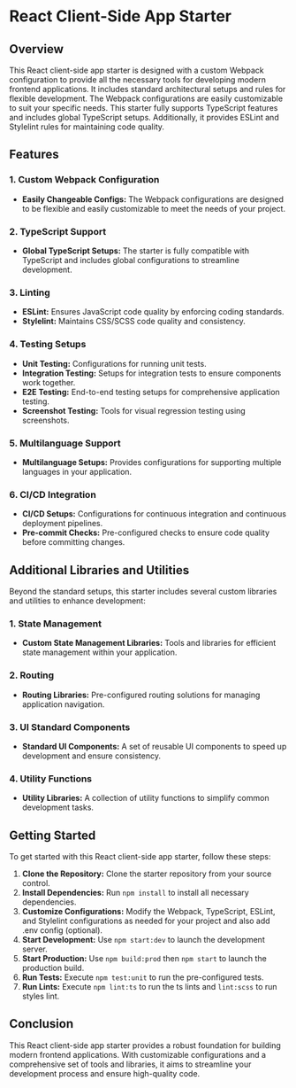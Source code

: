 # React Client-Side App Starter

## Overview
This React client-side app starter is designed with a custom Webpack configuration to provide all the necessary tools for developing modern frontend applications. It includes standard architectural setups and rules for flexible development. The Webpack configurations are easily customizable to suit your specific needs. This starter fully supports TypeScript features and includes global TypeScript setups. Additionally, it provides ESLint and Stylelint rules for maintaining code quality.

## Features

### 1. Custom Webpack Configuration
- **Easily Changeable Configs:** The Webpack configurations are designed to be flexible and easily customizable to meet the needs of your project.

### 2. TypeScript Support
- **Global TypeScript Setups:** The starter is fully compatible with TypeScript and includes global configurations to streamline development.

### 3. Linting
- **ESLint:** Ensures JavaScript code quality by enforcing coding standards.
- **Stylelint:** Maintains CSS/SCSS code quality and consistency.

### 4. Testing Setups
- **Unit Testing:** Configurations for running unit tests.
- **Integration Testing:** Setups for integration tests to ensure components work together.
- **E2E Testing:** End-to-end testing setups for comprehensive application testing.
- **Screenshot Testing:** Tools for visual regression testing using screenshots.

### 5. Multilanguage Support
- **Multilanguage Setups:** Provides configurations for supporting multiple languages in your application.

### 6. CI/CD Integration
- **CI/CD Setups:** Configurations for continuous integration and continuous deployment pipelines.
- **Pre-commit Checks:** Pre-configured checks to ensure code quality before committing changes.

## Additional Libraries and Utilities

Beyond the standard setups, this starter includes several custom libraries and utilities to enhance development:

### 1. State Management
- **Custom State Management Libraries:** Tools and libraries for efficient state management within your application.

### 2. Routing
- **Routing Libraries:** Pre-configured routing solutions for managing application navigation.

### 3. UI Standard Components
- **Standard UI Components:** A set of reusable UI components to speed up development and ensure consistency.

### 4. Utility Functions
- **Utility Libraries:** A collection of utility functions to simplify common development tasks.

## Getting Started

To get started with this React client-side app starter, follow these steps:

1. **Clone the Repository:** Clone the starter repository from your source control.
2. **Install Dependencies:** Run `npm install` to install all necessary dependencies.
3. **Customize Configurations:** Modify the Webpack, TypeScript, ESLint, and Stylelint configurations as needed for your project and also add .env config (optional).
4. **Start Development:** Use `npm start:dev` to launch the development server.
5. **Start Production:** Use `npm build:prod` then `npm start` to launch the production build.
6. **Run Tests:** Execute `npm test:unit` to run the pre-configured tests.
7. **Run Lints:** Execute `npm lint:ts` to run the ts lints and `lint:scss` to run styles lint.

## Conclusion

This React client-side app starter provides a robust foundation for building modern frontend applications. With customizable configurations and a comprehensive set of tools and libraries, it aims to streamline your development process and ensure high-quality code.
